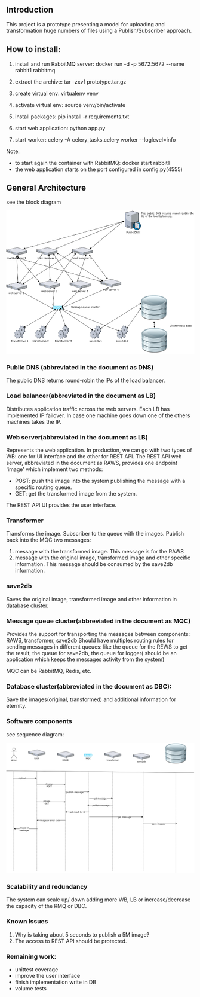 ## Introduction
This project is a prototype presenting a model for uploading and transformation huge numbers of files using a Publish/Subscriber approach.

## How to install:
1. install and run RabbitMQ server: docker run -d -p 5672:5672 --name rabbit1 rabbitmq

2. extract the archive: tar -zxvf prototype.tar.gz

3. create virtual env: virtualenv venv

4. activate virtual env: source venv/bin/activate

5. install packages: pip install -r requirements.txt

6. start web application: python app.py

7. start worker: celery -A celery_tasks.celery worker  --loglevel=info

Note:
- to start again the container with RabbitMQ: docker start rabbit1
- the web application starts on the port configured in config.py(4555)


## General Architecture

see the block diagram

![alt text](block_diagrams.png)
### Public DNS (abbreviated in the document as DNS)
The public DNS returns round-robin the IPs of the load balancer.

### Load balancer(abbreviated in the document as LB)
Distributes application traffic across the web servers. Each LB has implemented IP failover.
In case one machine goes down one of the others machines takes the IP.

### Web server(abbreviated in the document as LB)
Represents the web application.
In production, we can go with two types of WB: one for UI interface and the other for REST API.
The REST API web server, abbreviated in the document as RAWS, provides one endpoint 'image' which implement two methods:
- POST: push the image into the system publishing the message with a specific routing queue.
- GET: get the transformed image from the system.

The REST API UI provides the user interface.

### Transformer
Transforms the image. Subscriber to the queue with the images.
Publish back into the MQC two messages:
1. message with the transformed image. This message is for the RAWS
2. message with the original image, transformed image and other specific information.
This message should be consumed by the save2db information.

### save2db
Saves the original image, transformed image and other information in database cluster.

### Message queue cluster(abbreviated in the document as MQC)
Provides the support for transporting the messages between components: RAWS, transformer, save2db
Should have multiples routing rules for sending messages in different queues: like the queue for the REWS to get the result,
the queue for save2db, the queue for logger( should be an application which keeps the messages activity from the system)

MQC can be RabbitMQ, Redis, etc.

### Database cluster(abbreviated in the document as DBC):
Save the images(original, transformed) and additional information for eternity.

### Software components
see sequence diagram:

![alt text](sequence_diagram.png)


### Scalability and redundancy
The system can scale up/ down adding more WB, LB or increase/decrease the
capacity of the RMQ or DBC.


### Known Issues
1. Why is taking about 5 seconds to publish a 5M image?
2. The access to REST API should be protected.



### Remaining work:
- unittest coverage
- improve the user interface
- finish implementation write in DB
- volume tests
